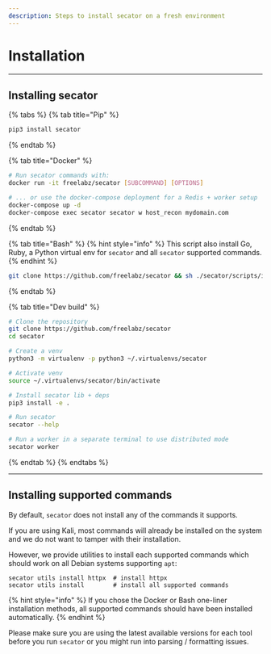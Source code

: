 ```yaml
---
description: Steps to install secator on a fresh environment
---
```


# Installation

***

## Installing secator

{% tabs %}
{% tab title="Pip" %}
```bash
pip3 install secator
```
{% endtab %}

{% tab title="Docker" %}
```bash
# Run secator commands with:
docker run -it freelabz/secator [SUBCOMMAND] [OPTIONS]

# ... or use the docker-compose deployment for a Redis + worker setup
docker-compose up -d
docker-compose exec secator secator w host_recon mydomain.com
```
{% endtab %}

{% tab title="Bash" %}
{% hint style="info" %}
This script also install Go, Ruby, a Python virtual env for `secator` and all `secator` supported commands.
{% endhint %}

```bash
git clone https://github.com/freelabz/secator && sh ./secator/scripts/install.sh
```
{% endtab %}

{% tab title="Dev build" %}
```bash
# Clone the repository
git clone https://github.com/freelabz/secator
cd secator

# Create a venv
python3 -m virtualenv -p python3 ~/.virtualenvs/secator

# Activate venv
source ~/.virtualenvs/secator/bin/activate

# Install secator lib + deps
pip3 install -e .

# Run secator
secator --help

# Run a worker in a separate terminal to use distributed mode
secator worker
```
{% endtab %}
{% endtabs %}

***

## Installing supported commands

By default, `secator` does not install any of the commands it supports.

If you are using Kali, most commands will already be installed on the system and we do not want to tamper with their installation.

However, we provide utilities to install each supported commands which should work on all Debian systems supporting `apt`:

```
secator utils install httpx  # install httpx
secator utils install        # install all supported commands
```

{% hint style="info" %}
If you chose the Docker or Bash one-liner installation methods, all supported commands should have been installed automatically.
{% endhint %}

Please make sure you are using the latest available versions for each tool before you run `secator` or you might run into parsing / formatting issues.
